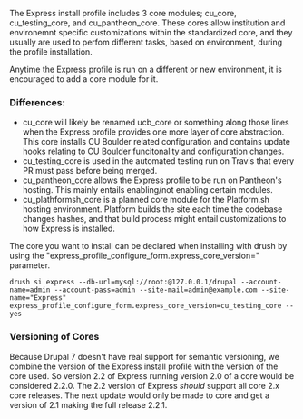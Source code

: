 
The Express install profile includes 3 core modules; cu_core, cu_testing_core, and cu_pantheon_core. These cores allow institution and environemnt specific customizations within the standardized core, and they usually are used to perfom different tasks, based on environment, during the profile installation. 

Anytime the Express profile is run on a different or new environment, it is encouraged to add a core module for it. 

### Differences:
* cu_core will likely be renamed ucb_core or something along those lines when the Express profile provides one more layer of core abstraction. This core installs CU Boulder related configuration and contains update hooks relating to CU Boulder funcitonality and configuration changes. 
* cu_testing_core is used in the automated testing run on Travis that every PR must pass before being merged.  
* cu_pantheon_core allows the Express profile to be run on Pantheon's hosting. This mainly entails enabling/not enabling certain modules. 
* cu_plathformsh_core is a planned core module for the Platform.sh hosting environment. Platform builds the site each time the codebase changes hashes, and that build process might entail customizations to how Express is installed. 

The core you want to install can be declared when installing with drush by using the "express_profile_configure_form.express_core_version=" parameter. 

```
drush si express --db-url=mysql://root:@127.0.0.1/drupal --account-name=admin --account-pass=admin --site-mail=admin@example.com --site-name="Express" express_profile_configure_form.express_core_version=cu_testing_core --yes
```

### Versioning of Cores

Because Drupal 7 doesn't have real support for semantic versioning, we combine the version of the Express install profile with the version of the core used.  So version 2.2 of Express running version 2.0 of a core would be considered 2.2.0.  The 2.2 version of Express _should_ support all core 2.x core releases. The next update would only be made to core and get a version of 2.1 making the full release 2.2.1.

